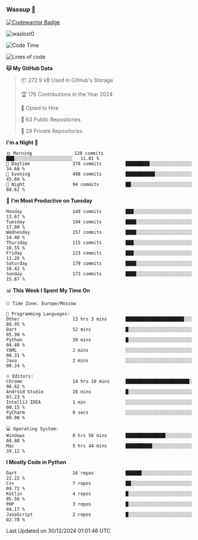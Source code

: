 ### Wassup 👋

[![Codewarrior Badge](https://www.codewars.com/users/waslost/badges/small)](https://www.codewars.com/users/waslost)

<p align="left"> <img src="https://komarev.com/ghpvc/?username=waslost0" alt="waslost0" /></p>

<!--START_SECTION:waka-->
![Code Time](http://img.shields.io/badge/Code%20Time-5%2C153%20hrs%2023%20mins-blue)

![Lines of code](https://img.shields.io/badge/From%20Hello%20World%20I%27ve%20Written-1.5%20million%20lines%20of%20code-blue)

**🐱 My GitHub Data** 

> 📦 272.9 kB Used in GitHub's Storage 
 > 
> 🏆 176 Contributions in the Year 2024
 > 
> 💼 Opted to Hire
 > 
> 📜 63 Public Repositories 
 > 
> 🔑 29 Private Repositories 
 > 
**I'm a Night 🦉** 

```text
🌞 Morning                120 commits         ███░░░░░░░░░░░░░░░░░░░░░░   11.01 % 
🌆 Daytime                378 commits         █████████░░░░░░░░░░░░░░░░   34.68 % 
🌃 Evening                498 commits         ███████████░░░░░░░░░░░░░░   45.69 % 
🌙 Night                  94 commits          ██░░░░░░░░░░░░░░░░░░░░░░░   08.62 % 
```
📅 **I'm Most Productive on Tuesday** 

```text
Monday                   149 commits         ███░░░░░░░░░░░░░░░░░░░░░░   13.67 % 
Tuesday                  194 commits         ████░░░░░░░░░░░░░░░░░░░░░   17.80 % 
Wednesday                157 commits         ████░░░░░░░░░░░░░░░░░░░░░   14.40 % 
Thursday                 115 commits         ███░░░░░░░░░░░░░░░░░░░░░░   10.55 % 
Friday                   123 commits         ███░░░░░░░░░░░░░░░░░░░░░░   11.28 % 
Saturday                 179 commits         ████░░░░░░░░░░░░░░░░░░░░░   16.42 % 
Sunday                   173 commits         ████░░░░░░░░░░░░░░░░░░░░░   15.87 % 
```


📊 **This Week I Spent My Time On** 

```text
🕑︎ Time Zone: Europe/Moscow

💬 Programming Languages: 
Other                    13 hrs 3 mins       ██████████████████████░░░   88.95 % 
Dart                     52 mins             █░░░░░░░░░░░░░░░░░░░░░░░░   05.99 % 
Python                   39 mins             █░░░░░░░░░░░░░░░░░░░░░░░░   04.49 % 
YAML                     2 mins              ░░░░░░░░░░░░░░░░░░░░░░░░░   00.31 % 
Java                     2 mins              ░░░░░░░░░░░░░░░░░░░░░░░░░   00.24 % 

🔥 Editors: 
Chrome                   14 hrs 10 mins      ████████████████████████░   96.62 % 
Android Studio           28 mins             █░░░░░░░░░░░░░░░░░░░░░░░░   03.23 % 
IntelliJ IDEA            1 min               ░░░░░░░░░░░░░░░░░░░░░░░░░   00.15 % 
PyCharm                  0 secs              ░░░░░░░░░░░░░░░░░░░░░░░░░   00.00 % 

💻 Operating System: 
Windows                  8 hrs 56 mins       ███████████████░░░░░░░░░░   60.88 % 
Mac                      5 hrs 44 mins       ██████████░░░░░░░░░░░░░░░   39.12 % 
```

**I Mostly Code in Python** 

```text
Dart                     16 repos            ██████░░░░░░░░░░░░░░░░░░░   22.22 % 
C++                      7 repos             ██░░░░░░░░░░░░░░░░░░░░░░░   09.72 % 
Kotlin                   4 repos             █░░░░░░░░░░░░░░░░░░░░░░░░   05.56 % 
PHP                      3 repos             █░░░░░░░░░░░░░░░░░░░░░░░░   04.17 % 
JavaScript               2 repos             █░░░░░░░░░░░░░░░░░░░░░░░░   02.78 % 
```




 Last Updated on 30/12/2024 01:01:46 UTC
<!--END_SECTION:waka-->

